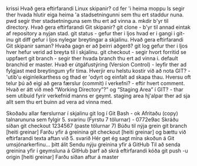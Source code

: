 krissi
Hvað gera eftirfarandi Linux skipanir?
cd fer 'i heima moppu
ls segir ther hvada hlutir eiga heima 'a stadsetningunni sem thu ert staddur nuna.
pwd segir ther stadsetninguna sem thu ert ad vinna a.
mkdir b'yr til directory.
Hvað gera eftirfarandi Git skipanir?
git clone - b'yr til annad eintak af repository a nyjan stad.
git status - gefur ther i ljos hvad er i gangi i git-inu 
git diff  gefur i ljos nylegar breytingar a skjalinu.
Hvað gera eftirfarandi Git skipanir saman? Hvaða gagn er að þeirri aðgerð?
git log  gefur ther i ljos hver hefur verid ad breyta til i skjalinu.
git checkout - segir hvort forritid se uppfaert
git branch - segir ther hvada branch thu ert ad vinna i. default branchid er master. 
Hvað er útgáfustýring (Version Control) - leyfir ther ad fylgjast med breytingum yfir tima.
Hverjir eru helstu kostir við að nota GIT? - 'utib'u eiginleikarthess og thad er 'odyrt og einfalt ad skapa thau.
Hversu oft telur þú að eigi að gera færslur (commit) í verkefni? - eftir hvert comment.
Hvað er átt við með “Working Directory”?” og “Staging Area” í GIT? -  thar sem utibuid fyrir verkefnid manns er geymt. staging area hj'alpar ther ad sja allt sem thu ert buinn ad vera ad vinna med.

Skoðaðu allar færslurnar í skjalinu git log í Git Bash - ok
Afritaðu (copy) talnarununa sem fylgir 5. svarinu (Fyrstu 7 tölurnar) -  0772e9ac 
Skráðu síðan git checkout 1234567 (paste tölurnar 7)
Búðu til nýja grein git branch [heiti greinar]
Farðu yfir á greinina git checkout [heiti greinar] og bættu við eftirfarandi texta aftan við 5. svarið
Hér get ég sagt mína skoðun á Git umsjónarkerfinu… þitt álit
Sendu nýju greinina yfir á GitHub
Til að senda greinina yfir í geymsluna á GitHub þarf að skrá eftirfarandi kóða
git push -u origin [heiti greinar]
Farðu síðan aftur á master

